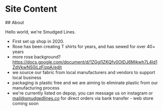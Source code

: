 # Site Content

## About

Hello world, we're Smudged Lines.

- First set up shop in 2020. 
- Rose has been creating T shirts for years, and has sewed for over 40+ years
- more rose background? https://docs.google.com/document/d/1ZGgl1ZKQfv0OIDJ6Mjkwh7L4ld1ZdVkwNS0iLzFizpA/edit
- we source our fabric from local manufacturers and vendors to support local business
- packaging is plastic free and we are aiming to eliminate plastic from our manufacturing process
- we're currently listed on depop, you can message us on instagram or mail@smudgedlines.co for direct orders via bank transfer - web store coming soon